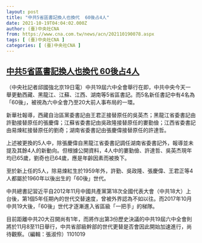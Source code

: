 ```yaml
---
layout: post
title: "中共5省區書記換人也換代  60後占4人"
date: 2021-10-19T04:04:02.000Z
author: (臺)中央社CNA
from: https://www.cna.com.tw/news/acn/202110190078.aspx
tags: [ (臺)中央社CNA ]
categories: [ (臺)中央社CNA ]
---
```

<!--1634616242000-->
[中共5省區書記換人也換代  60後占4人](https://www.cna.com.tw/news/acn/202110190078.aspx)
------

<div>
<div></div><div><p>（中央社記者邱國強北京19日電）中共19屆六中全會舉行在即，中共中央今天一舉更動西藏、黑龍江、江蘇、江西、湖南等5省區書記。而5名新任書記中有4名為「60後」，被視為六中全會乃至20大前人事布局的一環。</p><p>新華社報導，西藏自治區黨委書記由王君正接替原任的吳英杰；黑龍江省委書記由許勤接替原任的張慶偉；江蘇省委書記由吳政隆接替原任的婁勤儉；江西省委書記由易煉紅接替原任的劉奇；湖南省委書記由張慶偉接替原任的許達哲。</p><p>上述被更換的5人中，除張慶偉自黑龍江省委書記調任湖南省委書記外，報導並未提及其餘4人的新動向。但根據公開資料，4人中的婁勤儉、許達哲、吳英杰現年均已65歲，劉奇也已64歲，應是年齡因素而被換下。</p><p>至於新上任的5人，除易煉紅生於1959年外，許勤、吳政隆、張慶偉、王君正等4人都屬於1960年以後出生的「60後」世代。</p><p>中共總書記習近平自2012年11月中國共產黨第18次全國代表大會（中共18大）上台後，第1個5年任期內的世代交替速度，曾被外界認為不如以往。而2017年10月中共19大後，「60後」世代才逐漸進入省區級「一把手」的梯隊。</p><p>目前距離中共20大召開尚有1年，而將作出第3份歷史決議的中共19屆六中全會則將於11月8至11日舉行，中共省部級幹部的世代更替是否會因此開始加速進行，尚待觀察。（編輯：張淑伶）1101019</p></div>
</div>
